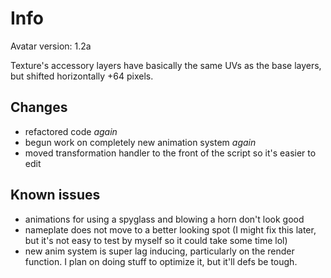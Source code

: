 # Info
Avatar version: 1.2a

Texture's accessory layers have basically the same UVs as the base layers, but shifted horizontally +64 pixels.

## Changes
* refactored code _again_
* begun work on completely new animation system _again_
* moved transformation handler to the front of the script so it's easier to edit

## Known issues
* animations for using a spyglass and blowing a horn don't look good
* nameplate does not move to a better looking spot (I might fix this later, but it's not easy to test by myself so it could take some time lol)
* new anim system is super lag inducing, particularly on the render function. I plan on doing stuff to optimize it, but it'll defs be tough.
